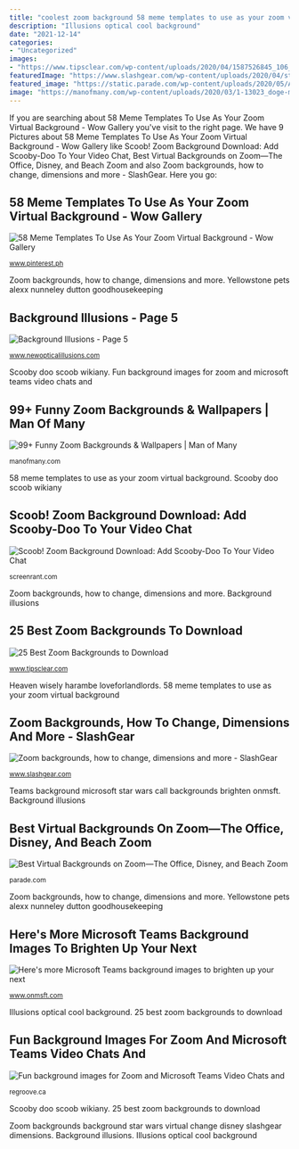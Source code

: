 ```yaml
---
title: "coolest zoom background 58 meme templates to use as your zoom virtual background"
description: "Illusions optical cool background"
date: "2021-12-14"
categories:
- "Uncategorized"
images:
- "https://www.tipsclear.com/wp-content/uploads/2020/04/1587526845_106_25-Best-Zoom-Backgrounds-to-Download.jpg"
featuredImage: "https://www.slashgear.com/wp-content/uploads/2020/04/star-wars-backgrounds-01.jpg"
featured_image: "https://static.parade.com/wp-content/uploads/2020/05/Annie-M-439544.jpg"
image: "https://manofmany.com/wp-content/uploads/2020/03/1-13023_doge-meme-wallpaper-meme-1.jpg"
---
```


If you are searching about 58 Meme Templates To Use As Your Zoom Virtual Background - Wow Gallery you've visit to the right page. We have 9 Pictures about 58 Meme Templates To Use As Your Zoom Virtual Background - Wow Gallery like Scoob! Zoom Background Download: Add Scooby-Doo To Your Video Chat, Best Virtual Backgrounds on Zoom—The Office, Disney, and Beach Zoom and also Zoom backgrounds, how to change, dimensions and more - SlashGear. Here you go:

## 58 Meme Templates To Use As Your Zoom Virtual Background - Wow Gallery

![58 Meme Templates To Use As Your Zoom Virtual Background - Wow Gallery](https://i.pinimg.com/originals/7f/94/29/7f9429b6351163f6f7770177d96ef804.png "99+ funny zoom backgrounds &amp; wallpapers")

<small>www.pinterest.ph</small>

Zoom backgrounds, how to change, dimensions and more. Yellowstone pets alexx nunneley dutton goodhousekeeping

## Background Illusions - Page 5

![Background Illusions - Page 5](http://www.newopticalillusions.com/wp-content/uploads/2017/06/Cool-Optical-Illusions-Wallpaper.gif "Best virtual backgrounds on zoom—the office, disney, and beach zoom")

<small>www.newopticalillusions.com</small>

Scooby doo scoob wikiany. Fun background images for zoom and microsoft teams video chats and

## 99+ Funny Zoom Backgrounds &amp; Wallpapers | Man Of Many

![99+ Funny Zoom Backgrounds &amp; Wallpapers | Man of Many](https://manofmany.com/wp-content/uploads/2020/03/1-13023_doge-meme-wallpaper-meme-1.jpg "58 meme templates to use as your zoom virtual background")

<small>manofmany.com</small>

58 meme templates to use as your zoom virtual background. Scooby doo scoob wikiany

## Scoob! Zoom Background Download: Add Scooby-Doo To Your Video Chat

![Scoob! Zoom Background Download: Add Scooby-Doo To Your Video Chat](https://static2.srcdn.com/wordpress/wp-content/uploads/2020/05/SCOOB-Zoom-Background.jpg "Fun background images for zoom and microsoft teams video chats and")

<small>screenrant.com</small>

Zoom backgrounds, how to change, dimensions and more. Background illusions

## 25 Best Zoom Backgrounds To Download

![25 Best Zoom Backgrounds to Download](https://www.tipsclear.com/wp-content/uploads/2020/04/1587526845_106_25-Best-Zoom-Backgrounds-to-Download.jpg "Yellowstone pets alexx nunneley dutton goodhousekeeping")

<small>www.tipsclear.com</small>

Heaven wisely harambe loveforlandlords. 58 meme templates to use as your zoom virtual background

## Zoom Backgrounds, How To Change, Dimensions And More - SlashGear

![Zoom backgrounds, how to change, dimensions and more - SlashGear](https://www.slashgear.com/wp-content/uploads/2020/04/star-wars-backgrounds-01.jpg "25 best zoom backgrounds to download")

<small>www.slashgear.com</small>

Teams background microsoft star wars call backgrounds brighten onmsft. Background illusions

## Best Virtual Backgrounds On Zoom—The Office, Disney, And Beach Zoom

![Best Virtual Backgrounds on Zoom—The Office, Disney, and Beach Zoom](https://static.parade.com/wp-content/uploads/2020/05/Annie-M-439544.jpg "Zoom backgrounds background star wars virtual change disney slashgear dimensions")

<small>parade.com</small>

Zoom backgrounds, how to change, dimensions and more. Yellowstone pets alexx nunneley dutton goodhousekeeping

## Here&#039;s More Microsoft Teams Background Images To Brighten Up Your Next

![Here&#039;s more Microsoft Teams background images to brighten up your next](https://www.onmsft.com/wp-content/uploads/2020/05/star-wars-backgrounds-teams-backgrounds-768x432.jpg "Yellowstone pets alexx nunneley dutton goodhousekeeping")

<small>www.onmsft.com</small>

Illusions optical cool background. 25 best zoom backgrounds to download

## Fun Background Images For Zoom And Microsoft Teams Video Chats And

![Fun background images for Zoom and Microsoft Teams Video Chats and](https://i2.wp.com/regroove.ca/brainlitter/wp-content/uploads/sites/2/2020/04/StarTrek.jpg?ssl=1 "Scoob! zoom background download: add scooby-doo to your video chat")

<small>regroove.ca</small>

Scooby doo scoob wikiany. 25 best zoom backgrounds to download

Zoom backgrounds background star wars virtual change disney slashgear dimensions. Background illusions. Illusions optical cool background

